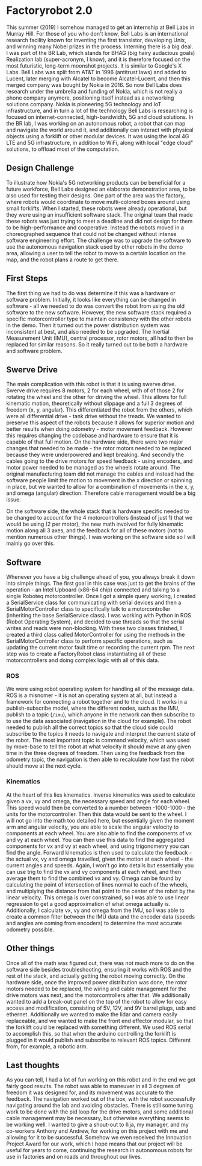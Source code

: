 # Factoryrobot 2.0

This summer (2019) I somehow managed to get an internship at Bell Labs in Murray Hill. For those of you who don't know, Bell Labs is an international research facility known for inventing the first transistor, developing Unix, and winning many Nobel prizes in the process. Interning there is a big deal. I was part of the BR Lab, which stands for BHAG (big hairy audacious goals) Realization lab (super-acronym, I know), and it is therefore focused on the most futuristic, long-term moonshot projects. It is similar to Google's X Labs. Bell Labs was split from AT&T in 1996 (antitrust laws) and added to Lucent, later merging with Alcatel to become Alcatel-Lucent, and then this merged company was bought by Nokia in 2016. So now Bell Labs does research under the umbrella and funding of Nokia, which is not really a phone company anymore, positioning itself instead as a networking solutions company. Nokia is pioneering 5G technology and IoT infrastructure, and in turn a lot of the technology Bell Labs is researching is focused on internet-connected, high-bandwidth, 5G and cloud solutions. In the BR lab, I was working on an autonomous robot, a robot that can map and navigate the world around it, and additionally can interact with physical objects using a forklift or other modular devices. It was using the local 4G LTE and 5G infrastructure, in addition to WiFi, along with local "edge cloud" solutions, to offload most of the computation.

## Design Challenge

To illustrate how Nokia's 5G networking products can be beneficial for a future workforce, Bell Labs designed an elaborate demonstration area, to be also used for testing their designs. One part of the area was the factory, where robots would coordinate to move multi-colored boxes around using small forklifts. When I started, these robots were already operational, but they were using an insufficient software stack. The original team that made these robots was just trying to meet a deadline and did not design for them to be high-performance and cooperative. Instead the robots moved in a choreographed sequence that could not be changed without intense software engineering effort. The challenge was to upgrade the software to use the autonomous navigation stack used by other robots in the demo area, allowing a user to tell the robot to move to a certain location on the map, and the robot plans a route to get there.

## First Steps

The first thing we had to do was determine if this was a hardware or software problem. Initially, it looks like everything can be changed in software - all we needed to do was convert the robot from using the old software to the new software. However, the new software stack required a specific motorcontroller type to maintain consistency with the other robots in the demo. Then it turned out the power distribution system was inconsistent at best, and also needed to be upgraded. The Inertial Measurement Unit (IMU), central processor, rotor motors, all had to then be replaced for similar reasons. So it really turned out to be both a hardware and software problem.

## Swerve Drive

The main complication with this robot is that it is using swerve drive. Swerve drive requires 8 motors, 2 for each wheel, with of of those 2 for rotating the wheel and the other for driving the wheel. This allows for full kinematic motion, theoretically without slippage and a full 3 degrees of freedom (x, y, angular). This differentiated the robot from the others, which were all differential drive - tank drive without the treads. We wanted to preserve this aspect of the robots because it allows for superior motion and better results when doing odometry - motor movement feedback. However this requires changing the codebase and hardware to ensure that it is capable of that full motion. On the hardware side, there were two major changes that needed to be made - the rotor motors needed to be replaced because they were underpowered and kept breaking. And secondly the cables going to the drive motors for speed feedback - using encoders, and motor power needed to be managed as the wheels rotate around. The original manufacturing team did not manage the cables and instead had the software people limit the motion to movement in the x direction or spinning in place, but we wanted to allow for a combination of movements in the x, y, and omega (angular) direction. Therefore cable management would be a big issue.

On the software side, the whole stack that is hardware specific needed to be changed to account for the 4 motorcontrollers (instead of just 1) that we would be using (2 per motor), the new math involved for fully kinematic motion along all 3 axes, and the feedback for all of these motors (not to mention numerous other things). I was working on the software side so I will mainly go over this.

## Software

Whenever you have a big challenge ahead of you, you always break it down into simple things. The first goal in this case was just to get the brains of the operation - an Intel Upboard (x86-64 chip) connected and talking to a single Roboteq motorcontroller. Once I got a simple query working, I created a SerialService class for communicating with serial devices and then a SerialMotorController class to specifically talk to a motorcontroller (inheriting the base SerialService class). I was working with Python in ROS (Robot Operating System), and decided to use threads so that the serial writes and reads were non-blocking. With these two classes finished, I created a third class called MotorController for using the methods in the SerialMotorController class to perform specific operations, such as updating the current motor fault time or recording the current rpm. The next step was to create a FactoryRobot class instantiating all of these motorcontrollers and doing complex logic with all of this data.

### ROS

We were using robot operating system for handling all of the message data. ROS is a misnomer - it is not an operating system at all, but instead a framework for connecting a robot together and to the cloud. It works in a publish-subscribe model, where the different nodes, such as the IMU, publish to a topic (`/imu`), which anyone in the network can then subscribe to to use the data associated (navigation in the cloud for example). The robot needed to publish all the correct topics so that the cloud side could subscribe to the topics it needs to navigate and interpret the current state of the robot. The most important topic is command velocity, which was used by move-base to tell the robot at what velocity it should move at any given time in the three degrees of freedom. Then using the feedback from the odometry topic, the navigation is then able to recalculate how fast the robot should move at the next cycle.

### Kinematics

At the heart of this lies kinematics. Inverse kinematics was used to calculate given a vx, vy and omega, the necessary speed and angle for each wheel. This speed would then be converted to a number between -1000-1000 - the units for the motorcontroller. Then this data would be sent to the wheel. I will not go into the math too detailed here, but essentially given the moment arm and angular velocity, you are able to scale the angular velocity to components at each wheel. You are also able to find the components of vx and vy at each wheel. You can then use this data to find the aggregated components for vx and vy at each wheel, and using trigonometry you can find the angle. Forward kinematics is then used to calculate the feedback - the actual vx, vy and omega travelled, given the motion at each wheel - the current angles and speeds. Again, I won't go into details but essentially you can use trig to find the vx and vy components at each wheel, and then average them to find the combined vx and vy. Omega can be found by calculating the point of intersection of lines normal to each of the wheels, and multiplying the distance from that point to the center of the robot by the linear velocity. This omega is over constrained, so I was able to use linear regression to get a good approximation of what omega actually is. Additionally, I calculate vx, vy and omega from the IMU, so I was able to create a common filter between the IMU data and the encoder data (speeds and angles are coming from encoders) to determine the most accurate odometry possible.

## Other things

Once all of the math was figured out, there was not much more to do on the software side besides troubleshooting, ensuring it works with ROS and the rest of the stack, and actually getting the robot moving correctly. On the hardware side, once the improved power distribution was done, the rotor motors needed to be replaced, the wiring and cable management for the drive motors was next, and the motorcontrollers after that. We additionally wanted to add a break-out panel on the top of the robot to allow for easy access and modification, consisting of 5V, 12V, and 9V barrel plugs, usb and ethernet. Additionally we wanted to make the lidar and camera easily replaceable, and we wanted to make the front end effector modular, so that the forklift could be replaced with something different. We used ROS serial to accomplish this, so that when the arduino controlling the forklift is plugged in it would publish and subscribe to relevant ROS topics. Different from, for example, a robotic arm.

## Last thoughts

As you can tell, I had a lot of fun working on this robot and in the end we got fairly good results. The robot was able to maneuver in all 3 degrees of freedom it was designed for, and its movement was accurate to the feedback. The navigation worked out of the box, with the robot successfully navigating around the lab and avoiding obstacles. There is still some tuning work to be done with the pid loop for the drive motors, and some additional cable management may be necessary, but otherwise everything seems to be working well. I wanted to give a shout-out to Ilija, my manager, and my co-workers Anthony and Andrew, for working on this project with me and allowing for it to be successful. Somehow we even received the Innovation Project Award for our work, which I hope means that our project will be useful for years to come, continuing the research in autonomous robots for use in factories and on roads and throughout our lives.
